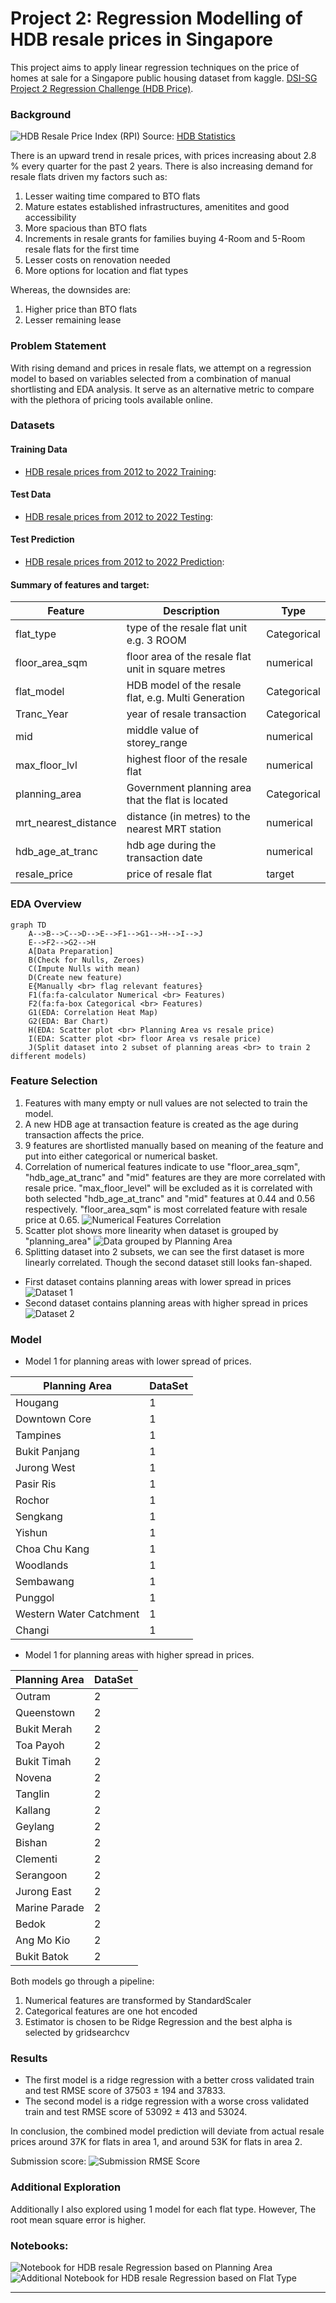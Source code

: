 # Project 2: Regression Modelling of HDB resale prices in Singapore

This project aims to apply linear regression techniques on the price of homes at sale for a Singapore public housing dataset from kaggle. [DSI-SG Project 2 Regression Challenge (HDB Price)](https://www.kaggle.com/competitions/dsi-sg-project-2-regression-challenge-hdb-price/overview). 

### Background

![HDB Resale Price Index (RPI)](images/RPI.png)
Source: [HDB Statistics](https://www.hdb.gov.sg/residential/selling-a-flat/overview/resale-statistics)

There is an upward trend in resale prices, with prices increasing about 2.8 % every quarter for the past 2 years. There is also increasing demand for resale flats driven my factors such as:

1. Lesser waiting time compared to BTO flats
2. Mature estates established infrastructures, amenitites and good accessibility
3. More spacious than BTO flats
4. Increments in resale grants for families buying 4-Room and 5-Room resale flats for the first time
5. Lesser costs on renovation needed
6. More options for location and flat types

Whereas, the downsides are:

1. Higher price than BTO flats
2. Lesser remaining lease

### Problem Statement

With rising demand and prices in resale flats, we attempt on a regression model to based on variables selected from a combination of manual shortlisting and EDA analysis. It serve as an alternative metric to compare with the plethora of pricing tools available online.

### Datasets

#### Training Data 
* [HDB resale prices from 2012 to 2022 Training](./data/train.csv): <br>

#### Test Data 
* [HDB resale prices from 2012 to 2022 Testing](./data/test.csv): <br>

#### Test Prediction
* [HDB resale prices from 2012 to 2022 Prediction](./data/sub_reg.csv): <br>

#### Summary of features and target:

|Feature|Description|Type|
|---|---|---|
|flat_type|type of the resale flat unit e.g. 3 ROOM|Categorical|
|floor_area_sqm|floor area of the resale flat unit in square metres|numerical|
|flat_model|HDB model of the resale flat, e.g. Multi Generation|Categorical|
|Tranc_Year|year of resale transaction|Categorical|
|mid|middle value of storey_range|numerical|
|max_floor_lvl|highest floor of the resale flat|numerical|
|planning_area|Government planning area that the flat is located|Categorical|
|mrt_nearest_distance|distance (in metres) to the nearest MRT station|numerical|
|hdb_age_at_tranc|hdb age during the transaction date|numerical|
|resale_price|price of resale flat|target|

### EDA Overview

```mermaid
graph TD
    A-->B-->C-->D-->E-->F1-->G1-->H-->I-->J
    E-->F2-->G2-->H
    A[Data Preparation]
    B(Check for Nulls, Zeroes)
    C(Impute Nulls with mean)
    D(Create new feature)
    E{Manually <br> flag relevant features}
    F1(fa:fa-calculator Numerical <br> Features)
    F2(fa:fa-box Categorical <br> Features)
    G1(EDA: Correlation Heat Map)
    G2(EDA: Bar Chart)
    H(EDA: Scatter plot <br> Planning Area vs resale price)
    I(EDA: Scatter plot <br> floor Area vs resale price)
    J(Split dataset into 2 subset of planning areas <br> to train 2 different models)
```

### Feature Selection
1. Features with many empty or null values are not selected to train the model.
2. A new HDB age at transaction feature is created as the age during transaction affects the price.
3. 9 features are shortlisted manually based on meaning of the feature and put into either categorical or numerical basket.
4. Correlation of numerical features indicate to use "floor_area_sqm", "hdb_age_at_tranc" and "mid" features are they are more correlated with resale price. "max_floor_level" will be excluded as it is correlated with both selected "hdb_age_at_tranc" and "mid" features at 0.44 and 0.56 respectively. "floor_area_sqm" is most correlated feature with resale price at 0.65.
![Numerical Features Correlation](images/Correlation.png)
5. Scatter plot shows more linearity when dataset is grouped by "planning_area"
![Data grouped by Planning Area](images/PlanningArea.png)
6. Splitting dataset into 2 subsets, we can see the first dataset is more linearly correlated. Though the second dataset still looks fan-shaped.
* First dataset contains planning areas with lower spread in prices
![Dataset 1](images/dataset1.png)
* Second dataset contains planning areas with higher spread in prices
![Dataset 2](images/dataset2.png)

### Model
* Model 1 for planning areas with lower spread of prices.

|Planning Area |DataSet|
|---|---|
|Hougang                   |1|
|Downtown Core             |1|
|Tampines                  |1|
|Bukit Panjang             |1|
|Jurong West               |1|
|Pasir Ris                 |1|
|Rochor                    |1|
|Sengkang                  |1|
|Yishun                    |1|
|Choa Chu Kang             |1|
|Woodlands                 |1|
|Sembawang                 |1|
|Punggol                   |1|
|Western Water Catchment   |1|
|Changi                    |1|

* Model 1 for planning areas with higher spread in prices.

|Planning Area |DataSet|
|---|---|
|Outram                    |2|
|Queenstown                |2|
|Bukit Merah               |2|
|Toa Payoh                 |2|
|Bukit Timah               |2|
|Novena                    |2|
|Tanglin                   |2|
|Kallang                   |2|
|Geylang                   |2|
|Bishan                    |2|
|Clementi                  |2|
|Serangoon                 |2|
|Jurong East               |2|
|Marine Parade             |2|
|Bedok                     |2|
|Ang Mo Kio                |2|
|Bukit Batok               |2|

Both models go through a pipeline:
1. Numerical features are transformed by StandardScaler
2. Categorical features are one hot encoded
3. Estimator is chosen to be Ridge Regression and the best alpha is selected by gridsearchcv

### Results
* The first model is a ridge regression with a better cross validated train and test RMSE score of 37503 ± 194 and 37833.
* The second model is a ridge regression with a worse cross validated train and test RMSE score of 53092 ± 413 and 53024.

In conclusion, the combined model prediction will deviate from actual resale prices around 37K for flats in area 1, and around 53K for flats in area 2.

Submission score:
![Submission RMSE Score](images/submit1.png)

### Additional Exploration 

Additionally I also explored using 1 model for each flat type. However, The root mean square error is higher.

### Notebooks:

![Notebook for HDB resale Regression based on Planning Area](code/hdb_prices.ipynb) 
![Additional Notebook for HDB resale Regression based on Flat Type](code/hdb_prices_additional.ipynb)

---


